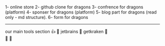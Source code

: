 1- online store 
2- github clone for dragons 
3- confrence for dragons (platform)
4- sponser for dragons (platform)
5- blog part for dragons (read only - md structure).
6- form for dragons 

---
our main tools section 👍
🥇 jetbrains
🥇 getkraken
🥇  
🥇
🥇